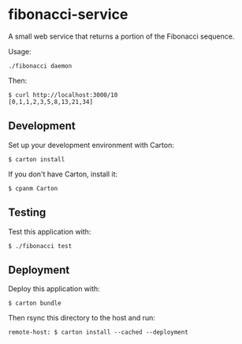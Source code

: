 # fibonacci-service

A small web service that returns a portion of the Fibonacci sequence.

Usage:

    ./fibonacci daemon

Then:

    $ curl http://localhost:3000/10
    [0,1,1,2,3,5,8,13,21,34]

## Development

Set up your development environment with Carton:

    $ carton install

If you don't have Carton, install it:

    $ cpanm Carton

## Testing

Test this application with:

    $ ./fibonacci test

## Deployment

Deploy this application with:

    $ carton bundle

Then rsync this directory to the host and run:

    remote-host: $ carton install --cached --deployment
